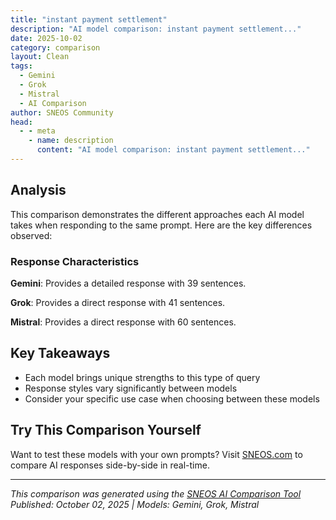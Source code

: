 ```yaml
---
title: "instant payment settlement"
description: "AI model comparison: instant payment settlement..."
date: 2025-10-02
category: comparison
layout: Clean
tags:
  - Gemini
  - Grok
  - Mistral
  - AI Comparison
author: SNEOS Community
head:
  - - meta
    - name: description
      content: "AI model comparison: instant payment settlement..."
---
```


<ChatComparison
  title="instant payment settlement"
  prompt="instant payment settlement"
  :responses='{"Gemini": "Instant payment settlement refers to the immediate and irrevocable transfer of funds between payer and payee accounts, typically occurring within seconds or minutes. This is a significant improvement over traditional payment methods, which can take days to settle.\n\nHere\u0027s a breakdown of key aspects of instant payment settlement:\n\n**Key Characteristics:**\n\n* **Real-time processing:** Transactions are processed immediately, rather than being batched and cleared at the end of the day.\n* **Irrevocability:** Once the payment is settled, it\u0027s typically very difficult or impossible to reverse the transaction.\n* **24/7/365 availability:** Instant payment systems usually operate around the clock, every day of the year.\n* **Direct transfer:** Funds are transferred directly between accounts, often bypassing intermediaries or reducing their involvement.\n* **Confirmation:** Both the payer and payee receive immediate confirmation of the transaction\u0027s success.\n\n**Benefits:**\n\n* **Improved Cash Flow:** Businesses receive funds immediately, improving their cash flow and reducing the need for short-term financing.\n* **Faster Transactions:** Speeds up the entire payment process, enhancing efficiency and convenience for both parties.\n* **Reduced Risk:** Lower settlement risk due to immediate transfer and irrevocability.\n* **Enhanced Customer Experience:** Provides a more convenient and reliable payment experience for customers.\n* **Increased Sales:** Can lead to increased sales, particularly for businesses offering on-demand services or time-sensitive products.\n* **Lower Transaction Costs:** Potentially lower transaction fees compared to traditional methods.\n* **Support for New Business Models:** Enables new business models, such as instant payroll, micro-payments, and real-time subscriptions.\n\n**How it Works (General Overview):**\n\n1. **Initiation:** The payer initiates a payment through their bank or payment provider.\n2. **Authentication and Authorization:** The payer\u0027s identity is verified, and the transaction is authorized.\n3. **Real-Time Transfer:** The payment system instantly transfers funds from the payer\u0027s account to the payee\u0027s account.\n4. **Confirmation:** Both the payer and payee receive confirmation of the successful transfer.\n\n**Examples of Instant Payment Systems:**\n\n* **Real-Time Payments (RTP) in the US:** A real-time payment system operated by The Clearing House.\n* **FedNow in the US:** A real-time payments service developed by the Federal Reserve (launched in 2023).\n* **Faster Payments Service (FPS) in the UK:** A real-time payment system used for online and mobile banking.\n* **SEPA Instant Credit Transfer (SCT Inst) in Europe:** A pan-European instant payment scheme.\n* **UPI (Unified Payments Interface) in India:** A mobile-based payment system enabling instant money transfers.\n* **PayID in Australia:** An instant payment system that uses email addresses or phone numbers as identifiers.\n* **Pix in Brazil:** An instant payment system launched by the Central Bank of Brazil.\n\n**Considerations and Challenges:**\n\n* **Security:** Robust security measures are crucial to prevent fraud and unauthorized transactions.\n* **Scalability:** The system needs to be able to handle a high volume of transactions efficiently.\n* **Interoperability:** Ensuring that different instant payment systems can communicate with each other is essential for widespread adoption.\n* **Regulatory Compliance:** Instant payment systems must comply with relevant regulations, such as anti-money laundering (AML) laws.\n* **Adoption:** Widespread adoption by both businesses and consumers is necessary for the system to be successful.\n* **Cost:** The cost of implementing and using the system needs to be competitive with traditional payment methods.\n* **Fraud prevention:** Real time processing means the detection and prevention of fraud must also be real-time.\n\n**Impact:**\n\nInstant payment settlement is transforming the payments landscape, offering significant benefits to businesses, consumers, and the economy as a whole. As more countries and regions adopt instant payment systems, it is expected to become the new standard for payments.\n\n**In summary, instant payment settlement is a fast, secure, and convenient way to transfer funds, offering numerous advantages over traditional payment methods.**\n", "Grok": "Instant payment settlement refers to the process of transferring funds between parties in real-time or near real-time, ensuring that transactions are finalized almost immediately after initiation. Unlike traditional payment systems that might take hours or days to settle due to batch processing or intermediary involvement, instant payment systems leverage modern technology and infrastructure to enable immediate clearing and settlement of funds.\n\n### Key Features of Instant Payment Settlement:\n1. **Speed**: Transactions are settled within seconds or minutes, 24/7/365, regardless of weekends or holidays.\n2. **Accessibility**: Available to individuals, businesses, and financial institutions for various types of payments (e.g., person-to-person, bill payments, or merchant transactions).\n3. **Finality**: Payments are irrevocable once settled, providing certainty to both the payer and payee.\n4. **Security**: Advanced encryption and authentication mechanisms protect transactions from fraud and unauthorized access.\n5. **Convenience**: Often accessible via mobile apps, online banking, or other digital platforms.\n\n### Examples of Instant Payment Systems:\n- **United States**: The Clearing House\u2019s Real-Time Payments (RTP) network and FedNow Service (launched by the Federal Reserve in 2023).\n- **Europe**: SEPA Instant Credit Transfer (SCT Inst) enables instant euro payments across the Single Euro Payments Area.\n- **India**: Unified Payments Interface (UPI), which allows instant bank-to-bank transfers using mobile devices.\n- **Australia**: New Payments Platform (NPP) for real-time payments.\n- **Global**: SWIFT gpi (Global Payments Innovation) for faster cross-border payments, though not always instant.\n\n### How Instant Payment Settlement Works:\n1. **Initiation**: The payer initiates a payment through a bank, app, or payment service provider.\n2. **Authentication**: The transaction is verified using secure protocols (e.g., biometrics, PIN, or tokenization).\n3. **Clearing**: The payment instruction is sent through a real-time payment network, where the payer\u2019s and payee\u2019s banks confirm the availability of funds.\n4. **Settlement**: Funds are transferred instantly between the payer\u2019s and payee\u2019s accounts.\n5. **Confirmation**: Both parties receive immediate notification of the successful transaction.\n\n### Benefits:\n- **Improved Cash Flow**: Businesses and individuals can access funds immediately, aiding financial planning.\n- **Enhanced Customer Experience**: Faster payments improve convenience, especially for e-commerce and urgent transactions.\n- **Economic Efficiency**: Reduces delays in the financial system, benefiting the overall economy.\n- **Financial Inclusion**: Enables unbanked or underbanked populations to participate in digital payments through accessible platforms.\n\n### Challenges:\n- **Infrastructure Costs**: Developing and maintaining real-time payment systems requires significant investment.\n- **Interoperability**: Ensuring different systems and banks can work together seamlessly.\n- **Fraud Risks**: Faster payments can be exploited if proper security measures are not in place.\n- **Regulatory Compliance**: Adhering to anti-money laundering (AML) and know-your-customer (KYC) requirements in real-time.\n\nInstant payment settlement is a cornerstone of modern financial systems, driving the shift toward a more digital, efficient, and inclusive global economy. If you\u2019re looking for specifics on a particular system or use case, let me know!", "Mistral": "Instant payment settlement refers to the process of transferring funds between parties in real-time, ensuring that the payment is completed and settled immediately. This type of settlement is becoming increasingly popular due to its efficiency and convenience, especially in the context of digital transactions and e-commerce. Here are some key aspects of instant payment settlement:\n\n### Key Features:\n1. **Real-Time Processing**: Payments are processed and settled instantly, often within seconds.\n2. **24/7 Availability**: Instant payment systems typically operate around the clock, including weekends and holidays.\n3. **Immediate Funds Availability**: Recipients can access the funds immediately upon receipt.\n4. **Security**: Advanced security measures are employed to ensure the safety of transactions.\n5. **Interoperability**: Many instant payment systems are designed to work across different financial institutions and platforms.\n\n### Benefits:\n1. **Speed**: Transactions are completed almost instantly, reducing waiting times for both payers and payees.\n2. **Convenience**: Users can make and receive payments at any time, which is particularly useful for urgent transactions.\n3. **Efficiency**: Reduces the need for manual reconciliation and processing, saving time and resources.\n4. **Customer Satisfaction**: Enhances the user experience by providing immediate confirmation and access to funds.\n5. **Cash Flow Management**: Improves cash flow for businesses by ensuring that payments are received and settled promptly.\n\n### Use Cases:\n1. **Person-to-Person (P2P) Payments**: Friends and family can transfer money to each other instantly.\n2. **Business-to-Business (B2B) Payments**: Companies can settle invoices and payments with suppliers and partners in real-time.\n3. **E-commerce**: Online retailers can receive payments instantly, improving their cash flow and operational efficiency.\n4. **Gig Economy**: Freelancers and gig workers can receive payments for their services immediately upon completion.\n5. **Government Payments**: Benefits, subsidies, and other government payments can be disbursed instantly to recipients.\n\n### Examples of Instant Payment Systems:\n1. **Faster Payments (UK)**: A real-time payment system in the United Kingdom.\n2. **Zelle (USA)**: A P2P payment service that allows users to send and receive money instantly.\n3. **UPI (India)**: Unified Payments Interface, a real-time payment system that facilitates inter-bank transactions.\n4. **P27 (Nordics)**: A pan-Nordic payment infrastructure that enables real-time payments across the Nordic countries.\n5. **SEPA Instant Credit Transfer (Europe)**: A real-time payment scheme within the Single Euro Payments Area.\n\n### Challenges:\n1. **Technological Infrastructure**: Requires robust and reliable technological infrastructure to support real-time processing.\n2. **Regulatory Compliance**: Must adhere to various regulatory requirements and standards.\n3. **Fraud and Security**: Ensuring the security of transactions and preventing fraud is a significant challenge.\n4. **Interoperability**: Ensuring that different payment systems can work together seamlessly.\n\n### Future Trends:\n1. **Global Adoption**: Increasing adoption of instant payment systems globally.\n2. **Integration with Other Services**: Integration with other financial services such as lending, insurance, and investment.\n3. **Advanced Security Measures**: Implementation of advanced security technologies like biometrics and AI-driven fraud detection.\n4. **Cross-Border Payments**: Expansion of instant payment capabilities to include cross-border transactions.\n\nInstant payment settlement is transforming the way payments are made and received, offering significant benefits to both individuals and businesses. As technology continues to advance, the adoption and capabilities of instant payment systems are expected to grow, further enhancing the efficiency and convenience of financial transactions."}' 
  published-date="10:48"
/>

## Analysis

This comparison demonstrates the different approaches each AI model takes when responding to the same prompt. Here are the key differences observed:

### Response Characteristics

**Gemini**: Provides a detailed response with 39 sentences. 

**Grok**: Provides a direct response with 41 sentences. 

**Mistral**: Provides a direct response with 60 sentences. 

## Key Takeaways

- Each model brings unique strengths to this type of query
- Response styles vary significantly between models
- Consider your specific use case when choosing between these models

## Try This Comparison Yourself

Want to test these models with your own prompts? Visit [SNEOS.com](https://sneos.com) to compare AI responses side-by-side in real-time.

---

*This comparison was generated using the [SNEOS AI Comparison Tool](https://sneos.com)*
*Published: October 02, 2025 | Models: Gemini, Grok, Mistral*
